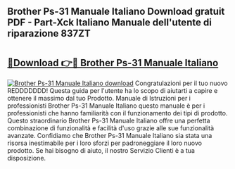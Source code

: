 ## Brother Ps-31 Manuale Italiano Download gratuit PDF - Part-Xck Italiano Manuale dell'utente di riparazione 837ZT

# <h2><a href="http://dfcke0.blite.top/?on=Brother+Ps-31+Manuale+Italiano">🔗Download 👉🔴 Brother Ps-31 Manuale Italiano</a></h2>

[![Brother Ps-31 Manuale Italiano download](https://i.imgur.com/lujVjoI.png)](http://dfcke0.blite.top/?on=Brother+Ps-31+Manuale+Italiano)
Congratulazioni per il tuo nuovo REDDDDDDD! Questa guida per l'utente ha lo scopo di aiutarti a capire e ottenere il massimo dal tuo Prodotto. Manuale di Istruzioni per i professionisti Brother Ps-31 Manuale Italiano questo manuale è per i professionisti che hanno familiarità con il funzionamento dei tipi di prodotto. Questo straordinario Brother Ps-31 Manuale Italiano offre una perfetta combinazione di funzionalità e facilità d'uso grazie alle sue funzionalità avanzate. Confidiamo che Brother Ps-31 Manuale Italiano sia stata una risorsa inestimabile per i loro sforzi per padroneggiare il loro nuovo prodotto. Se hai bisogno di aiuto, il nostro Servizio Clienti è a tua disposizione.
